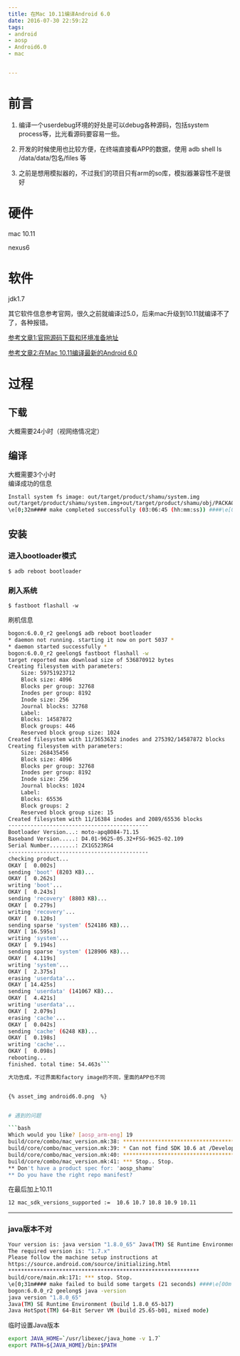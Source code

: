 ```yaml
---
title: 在Mac 10.11编译Android 6.0
date: 2016-07-30 22:59:22
tags:
- android
- aosp
- Android6.0
- mac


---
```


# 前言
1. 编译一个userdebug环境的好处是可以debug各种源码，包括system process等，比光看源码要容易一些。

1. 开发的时候使用也比较方便，在终端直接看APP的数据，使用 adb shell ls /data/data/包名/files 等

1. 之前是想用模拟器的，不过我们的项目只有arm的so库，模拟器兼容性不是很好

<!-- more -->


# 硬件
mac 10.11

nexus6

# 软件
jdk1.7

其它软件信息参考官网，很久之前就编译过5.0，后来mac升级到10.11就编译不了了，各种报错。



[参考文章1:官网源码下载和环境准备地址](https://source.android.com/source/initializing.html)

[参考文章2:在Mac 10.11编译最新的Android 6.0](
http://blog.zhaiyifan.cn/2015/11/24/BuildAndroid6OnMacElCapitan/)


# 过程

## 下载
大概需要24小时（视网络情况定）
## 编译
大概需要3个小时  
编译成功的信息

```bash
Install system fs image: out/target/product/shamu/system.img
out/target/product/shamu/system.img+out/target/product/shamu/obj/PACKAGING/recovery_patch_intermediates/recovery_from_boot.p maxsize=2192424960 blocksize=135168 total=669161813 reserve=22167552
\e[0;32m#### make completed successfully (03:06:45 (hh:mm:ss)) ####\e[00m
```

## 安装
### 进入bootloader模式

`$ adb reboot bootloader`

### 刷入系统

`$ fastboot flashall -w`

刷机信息  

```bash
bogon:6.0.0_r2 geelong$ adb reboot bootloader
* daemon not running. starting it now on port 5037 *
* daemon started successfully *
bogon:6.0.0_r2 geelong$ fastboot flashall -w
target reported max download size of 536870912 bytes
Creating filesystem with parameters:
    Size: 59751923712
    Block size: 4096
    Blocks per group: 32768
    Inodes per group: 8192
    Inode size: 256
    Journal blocks: 32768
    Label: 
    Blocks: 14587872
    Block groups: 446
    Reserved block group size: 1024
Created filesystem with 11/3653632 inodes and 275392/14587872 blocks
Creating filesystem with parameters:
    Size: 268435456
    Block size: 4096
    Blocks per group: 32768
    Inodes per group: 8192
    Inode size: 256
    Journal blocks: 1024
    Label: 
    Blocks: 65536
    Block groups: 2
    Reserved block group size: 15
Created filesystem with 11/16384 inodes and 2089/65536 blocks
--------------------------------------------
Bootloader Version...: moto-apq8084-71.15
Baseband Version.....: D4.01-9625-05.32+FSG-9625-02.109
Serial Number........: ZX1G523RG4
--------------------------------------------
checking product...
OKAY [  0.002s]
sending 'boot' (8203 KB)...
OKAY [  0.262s]
writing 'boot'...
OKAY [  0.243s]
sending 'recovery' (8803 KB)...
OKAY [  0.279s]
writing 'recovery'...
OKAY [  0.120s]
sending sparse 'system' (524186 KB)...
OKAY [ 16.595s]
writing 'system'...
OKAY [  9.194s]
sending sparse 'system' (128906 KB)...
OKAY [  4.119s]
writing 'system'...
OKAY [  2.375s]
erasing 'userdata'...
OKAY [ 14.425s]
sending 'userdata' (141067 KB)...
OKAY [  4.421s]
writing 'userdata'...
OKAY [  2.079s]
erasing 'cache'...
OKAY [  0.042s]
sending 'cache' (6248 KB)...
OKAY [  0.198s]
writing 'cache'...
OKAY [  0.098s]
rebooting...
finished. total time: 54.463s```

大功告成，不过界面和factory image的不同，里面的APP也不同  


{% asset_img android6.0.png  %}


# 遇到的问题

```bash
Which would you like? [aosp_arm-eng] 19
build/core/combo/mac_version.mk:38: *****************************************************
build/core/combo/mac_version.mk:39: * Can not find SDK 10.6 at /Developer/SDKs/MacOSX10.6.sdk
build/core/combo/mac_version.mk:40: *****************************************************
build/core/combo/mac_version.mk:41: *** Stop.. Stop.
** Don't have a product spec for: 'aosp_shamu'
** Do you have the right repo manifest?
```


在最后加上10.11 

```bash
12 mac_sdk_versions_supported :=  10.6 10.7 10.8 10.9 10.11
``` 


---


###  java版本不对
```bash
Your version is: java version "1.8.0_65" Java(TM) SE Runtime Environment (build 1.8.0_65-b17) Java HotSpot(TM) 64-Bit Server VM (build 25.65-b01, mixed mode).
The required version is: "1.7.x"
Please follow the machine setup instructions at
https://source.android.com/source/initializing.html
************************************************************
build/core/main.mk:171: *** stop. Stop.
\e[0;31m#### make failed to build some targets (21 seconds) ####\e[00m
bogon:6.0.0_r2 geelong$ java -version
java version "1.8.0_65"
Java(TM) SE Runtime Environment (build 1.8.0_65-b17)
Java HotSpot(TM) 64-Bit Server VM (build 25.65-b01, mixed mode)
```

临时设置Java版本

```bash
export JAVA_HOME=`/usr/libexec/java_home -v 1.7`
export PATH=${JAVA_HOME}/bin:$PATH
```


